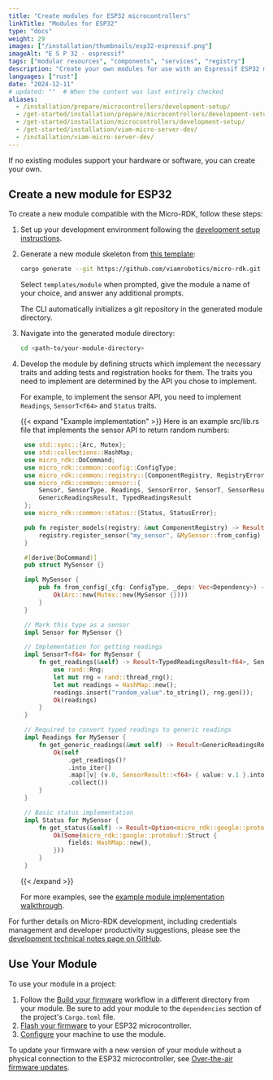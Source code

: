 ```yaml
---
title: "Create modules for ESP32 microcontrollers"
linkTitle: "Modules for ESP32"
type: "docs"
weight: 29
images: ["/installation/thumbnails/esp32-espressif.png"]
imageAlt: "E S P 32 - espressif"
tags: ["modular resources", "components", "services", "registry"]
description: "Create your own modules for use with an Espressif ESP32 microcontroller."
languages: ["rust"]
date: "2024-12-11"
# updated: ""  # When the content was last entirely checked
aliases:
  - /installation/prepare/microcontrollers/development-setup/
  - /get-started/installation/prepare/microcontrollers/development-setup/
  - /get-started/installation/microcontrollers/development-setup/
  - /get-started/installation/viam-micro-server-dev/
  - /installation/viam-micro-server-dev/
---
```


If no existing modules support your hardware or software, you can create your own.

## Create a new module for ESP32

To create a new module compatible with the Micro-RDK, follow these steps:

1. Set up your development environment following the [development setup instructions](/operate/get-started/setup-micro/#set-up-your-development-environment).

1. Generate a new module skeleton from [this template](https://github.com/viamrobotics/micro-rdk/tree/main/templates/module):

   ```sh { class="command-line" data-prompt="$"}
   cargo generate --git https://github.com/viamrobotics/micro-rdk.git
   ```

   Select `templates/module` when prompted, give the module a name of your choice, and answer any additional prompts.

   The CLI automatically initializes a git repository in the generated module directory.

1. Navigate into the generated module directory:

   ```sh { class="command-line" data-prompt="$"}
   cd <path-to/your-module-directory>
   ```

1. Develop the module by defining structs which implement the necessary traits and adding tests and registration hooks for them.
   The traits you need to implement are determined by the API you chose to implement.

   For example, to implement the sensor API, you need to implement `Readings`, `SensorT<f64>` and `Status` traits.

   {{< expand "Example implementation" >}}
   Here is an example <file>src/lib.rs</file> file that implements the sensor API to return random numbers:

   ```rust { class="line-numbers linkable-line-numbers" }
    use std::sync::{Arc, Mutex};
    use std::collections::HashMap;
    use micro_rdk::DoCommand;
    use micro_rdk::common::config::ConfigType;
    use micro_rdk::common::registry::{ComponentRegistry, RegistryError, Dependency};
    use micro_rdk::common::sensor::{
        Sensor, SensorType, Readings, SensorError, SensorT, SensorResult,
        GenericReadingsResult, TypedReadingsResult
    };
    use micro_rdk::common::status::{Status, StatusError};

    pub fn register_models(registry: &mut ComponentRegistry) -> Result<(), RegistryError> {
        registry.register_sensor("my_sensor", &MySensor::from_config)
    }

    #[derive(DoCommand)]
    pub struct MySensor {}

    impl MySensor {
        pub fn from_config(_cfg: ConfigType, _deps: Vec<Dependency>) -> Result<SensorType, SensorError> {
            Ok(Arc::new(Mutex::new(MySensor {})))
        }
    }

    // Mark this type as a sensor
    impl Sensor for MySensor {}

    // Implementation for getting readings
    impl SensorT<f64> for MySensor {
        fn get_readings(&self) -> Result<TypedReadingsResult<f64>, SensorError> {
            use rand::Rng;
            let mut rng = rand::thread_rng();
            let mut readings = HashMap::new();
            readings.insert("random_value".to_string(), rng.gen());
            Ok(readings)
        }
    }

    // Required to convert typed readings to generic readings
    impl Readings for MySensor {
        fn get_generic_readings(&mut self) -> Result<GenericReadingsResult, SensorError> {
            Ok(self
                .get_readings()?
                .into_iter()
                .map(|v| (v.0, SensorResult::<f64> { value: v.1 }.into()))
                .collect())
        }
    }

    // Basic status implementation
    impl Status for MySensor {
        fn get_status(&self) -> Result<Option<micro_rdk::google::protobuf::Struct>, StatusError> {
            Ok(Some(micro_rdk::google::protobuf::Struct {
                fields: HashMap::new(),
            }))
        }
    }

   ```

   {{< /expand >}}

   For more examples, see the [example module implementation walkthrough](https://github.com/viamrobotics/micro-rdk/blob/main/examples/modular-drivers/README.md).

For further details on Micro-RDK development, including credentials management and developer productivity suggestions, please see the [development technical notes page on GitHub](https://github.com/viamrobotics/micro-rdk/blob/main/DEVELOPMENT.md).

## Use Your Module

To use your module in a project:

1. Follow the [Build your firmware](/operate/get-started/setup-micro/#build-your-firmware) workflow in a different directory from your module.
   Be sure to add your module to the `dependencies` section of the project's `Cargo.toml` file.
2. [Flash your firmware](/operate/get-started/setup-micro/#flash-your-esp32) to your ESP32 microcontroller.
3. [Configure](/operate/get-started/setup-micro/#configure-and-test-your-machine) your machine to use the module.

To update your firmware with a new version of your module without a physical connection to the ESP32 microcontroller, see [Over-the-air firmware updates](/operate/get-started/setup-micro/#over-the-air-updates).
